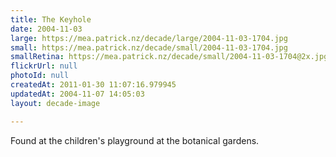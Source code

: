 ```yaml
---
title: The Keyhole
date: 2004-11-03
large: https://mea.patrick.nz/decade/large/2004-11-03-1704.jpg
small: https://mea.patrick.nz/decade/small/2004-11-03-1704.jpg
smallRetina: https://mea.patrick.nz/decade/small/2004-11-03-1704@2x.jpg
flickrUrl: null
photoId: null
createdAt: 2011-01-30 11:07:16.979945
updatedAt: 2004-11-07 14:05:03
layout: decade-image

---
```

Found at the children's playground at the botanical gardens.
